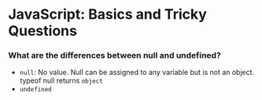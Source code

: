 # JavaScript: Basics and Tricky Questions

### What are the differences between null and undefined?
- `null`: No value. Null can be assigned to any variable but is not an object. typeof null returns `object`
- `undefined`
